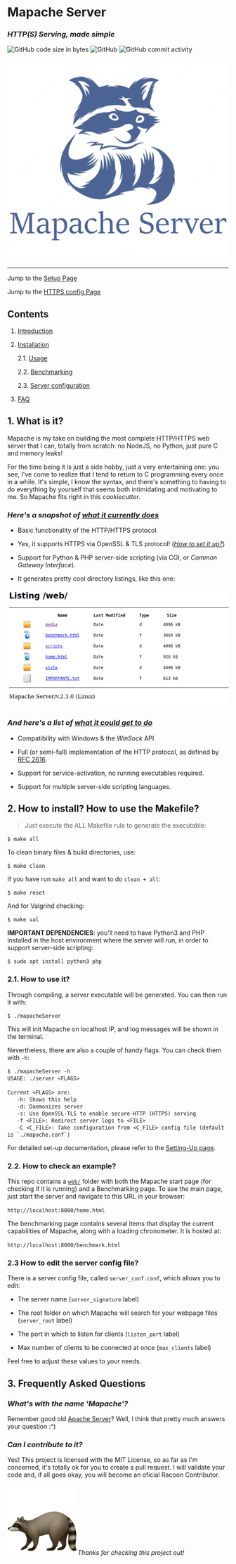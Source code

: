 # Mapache Server

### *HTTP(S) Serving, made simple*

![GitHub code size in bytes](https://img.shields.io/github/languages/code-size/danibt656/Mapache?style=flat-square)
![GitHub](https://img.shields.io/github/license/danibt656/Mapache?style=flat-square)
![GitHub commit activity](https://img.shields.io/github/commit-activity/y/danibt656/Mapache?style=flat-square)

<div style='text-align: center;' align='center'>
    <img style='max-heigth: 100px;' src='doc/misc/mapache.png'/>
</div>

***

Jump to the [Setup Page](doc/setup.md)

Jump to the [HTTPS config Page](doc/https.md)

## **Contents**

1. [Introduction](#1-what-is-it)

2. [Installation](#2-how-to-install-how-to-use-the-makefile)

	2.1. [Usage](#21-how-to-use-it)

	2.2. [Benchmarking](#22-how-to-check-an-example)

	2.3. [Server configuration](#23-how-to-edit-the-server-config-file)

3. [FAQ](#3-frequently-asked-questions)

## 1. What is it?

Mapache is my take on building the most complete HTTP/HTTPS web server that I can, totally from scratch: no NodeJS, no Python, just pure C and memory leaks!

For the time being it is just a side hobby, just a very entertaining one: you see, I've come to realize that I tend to return to C programming every once in a while. It's simple, I know the syntax, and there's something to having to do everything by yourself that seems both intimidating and motivating to me. So Mapache fits right in this *cookiecutter*.

### *Here's a snapshot of <u>what it currently does</u>*

+ Basic functionality of the HTTP/HTTPS protocol.

+ Yes, it supports HTTPS via OpenSSL & TLS protocol! ([*How to set it up?*](doc/https.md))

+ Support for Python & PHP server-side scripting (via CGI, or *Common Gateway Interface*).

+ It generates pretty cool directory listings, like this one:

<div style='text-align: center;' align='center'>
    <img style='max-heigth: 150px;' src='doc/misc/dirlist.png'/>
</div>

### *And here's a list of <u>what it could get to do</u>*

+ Compatibility with Windows & the *WinSock* API

+ Full (or semi-full) implementation of the HTTP protocol, as defined by [RFC 2616](https://www.ietf.org/rfc/rfc2616.txt).

+ Support for service-activation, no running executables required.

+ Support for multiple server-side scripting languages.

## 2. How to install? How to use the Makefile?

> Just execute the ALL Makefile rule to generate the executable:

```
$ make all
```

To clean binary files & build directories, use:

```
$ make clean
```

If you have run `make all` and want to do `clean + all`:

```
$ make reset
```

And for Valgrind checking:

```
$ make val
```

**IMPORTANT DEPENDENCIES**: you'll need to have Python3 and PHP installed in the host environment where the server will run, in order to support server-side scripting:

```
$ sudo apt install python3 php
```

### 2.1. How to use it?

Through compiling, a server executable will be generated. You can then run it with:

```
$ ./mapacheServer
```

This will init Mapache on localhost IP, and log messages will be shown in the terminal.

Nevertheless, there are also a couple of handy flags. You can check them with `-h`:

```
$ ./mapacheServer -h
USAGE: ./server <FLAGS>

Current <FLAGS> are:
   -h: Shows this help
   -d: Daemonizes server
   -s: Use OpenSSL-TLS to enable secure-HTTP (HTTPS) serving
   -f <FILE>: Redirect server logs to <FILE>
   -C <C_FILE>: Take configuration from <C_FILE> config file (default is `./mapache.conf`)
```

For detailed set-up documentation, please refer to the [Setting-Up page](doc/setup.md).

### 2.2. How to check an example?

This repo contains a [`web/`](https://github.com/danibt656/Mapache/tree/main/web) folder with both the Mapache start page (for checking if it is running) and a Benchmarking page. To see the main page, just start the server and navigate to this URL in your browser:

`http://localhost:8080/home.html`

The benchmarking page contains several items that display the current capabilities of Mapache, along with a loading chronometer. It is hosted at:

`http://localhost:8080/benchmark.html`

### 2.3 How to edit the server config file?

There is a server config file, called `server_conf.conf`, which allows you to edit:

+ The server name (`server_signature` label)

+ The root folder on which Mapache will search for your webpage files (`server_root` label)

+ The port in which to listen for clients (`listen_port` label)

+ Max number of clients to be connected at once (`max_clients` label)

Feel free to adjust these values to your needs.


## 3. Frequently Asked Questions

### *What's with the name 'Mapache'?*
Remember good old <a href="https://httpd.apache.org/" target="_blank">Apache Server</a>? Well, I think that pretty much answers your question :^)

### *Can I contribute to it?*
Yes! This project is licensed with the MIT License, so as far as I'm concerned, it's totally ok for you to create a pull request. I will validate your code and, if all goes okay, you will become an oficial Racoon Contributor.

<img style='max-heigth: 200px;' src='doc/misc/emoji.png'/><i>Thanks for checking this project out!</i>
